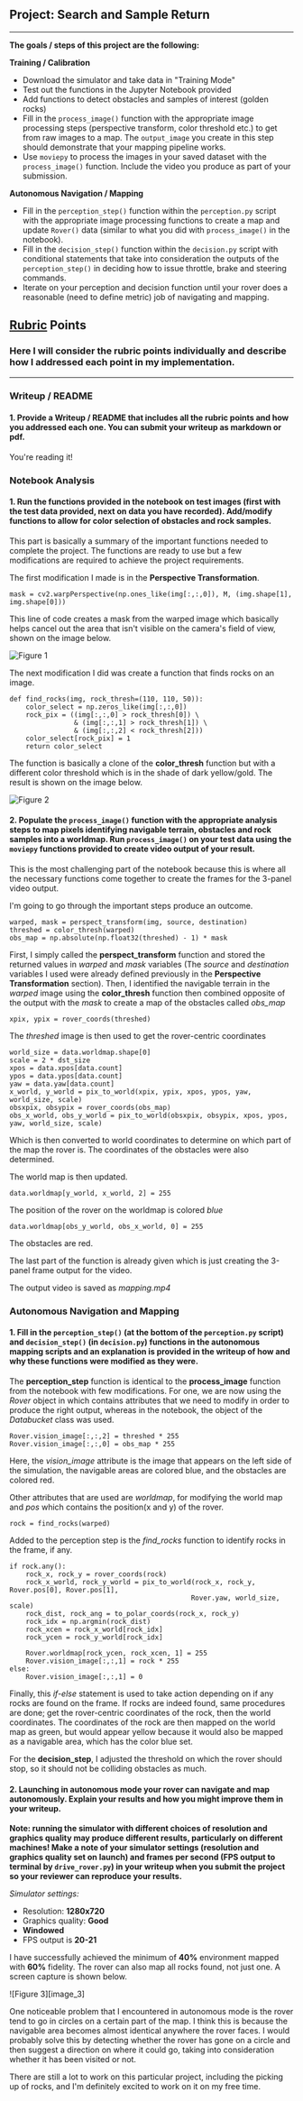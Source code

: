 ## Project: Search and Sample Return

---


**The goals / steps of this project are the following:**  

**Training / Calibration**  

* Download the simulator and take data in "Training Mode"
* Test out the functions in the Jupyter Notebook provided
* Add functions to detect obstacles and samples of interest (golden rocks)
* Fill in the `process_image()` function with the appropriate image processing steps (perspective transform, color threshold etc.) to get from raw images to a map.  The `output_image` you create in this step should demonstrate that your mapping pipeline works.
* Use `moviepy` to process the images in your saved dataset with the `process_image()` function.  Include the video you produce as part of your submission.

**Autonomous Navigation / Mapping**

* Fill in the `perception_step()` function within the `perception.py` script with the appropriate image processing functions to create a map and update `Rover()` data (similar to what you did with `process_image()` in the notebook). 
* Fill in the `decision_step()` function within the `decision.py` script with conditional statements that take into consideration the outputs of the `perception_step()` in deciding how to issue throttle, brake and steering commands. 
* Iterate on your perception and decision function until your rover does a reasonable (need to define metric) job of navigating and mapping.  

[//]: # (Image References)

[image1]: ./misc/nb_img1.JPG
[image2]: ./misc/nb_img2.JPG
[image3]: ./misc/nb_img3.JPG
[grid]: ./calibration_images/example_grid1.jpg
[rock]: ./calibration_images/example_rock1.jpg 

## [Rubric](https://review.udacity.com/#!/rubrics/916/view) Points
### Here I will consider the rubric points individually and describe how I addressed each point in my implementation.  

---
### Writeup / README

#### 1. Provide a Writeup / README that includes all the rubric points and how you addressed each one.  You can submit your writeup as markdown or pdf.  

You're reading it!

### Notebook Analysis
#### 1. Run the functions provided in the notebook on test images (first with the test data provided, next on data you have recorded). Add/modify functions to allow for color selection of obstacles and rock samples.

This part is basically a summary of the important functions needed to complete the project. The functions are ready to use but a few modifications are required to achieve the project requirements.

The first modification I made is in the **Perspective Transformation**.

    mask = cv2.warpPerspective(np.ones_like(img[:,:,0]), M, (img.shape[1], img.shape[0]))

This line of code creates a mask from the warped image which basically helps cancel out the area that isn't visible on the camera's field of view, shown on the image below.

![Figure 1][image1]

The next modification I did was create a function that finds rocks on an image. 

    def find_rocks(img, rock_thresh=(110, 110, 50)):
        color_select = np.zeros_like(img[:,:,0])
        rock_pix = ((img[:,:,0] > rock_thresh[0]) \
                    & (img[:,:,1] > rock_thresh[1]) \
                    & (img[:,:,2] < rock_thresh[2]))
        color_select[rock_pix] = 1
        return color_select

The function is basically a clone of the **color_thresh** function but with a different color threshold which is in the shade of dark yellow/gold. The result is shown on the image below.

![Figure 2][image2]

#### 2. Populate the `process_image()` function with the appropriate analysis steps to map pixels identifying navigable terrain, obstacles and rock samples into a worldmap.  Run `process_image()` on your test data using the `moviepy` functions provided to create video output of your result. 

This is the most challenging part of the notebook because this is where all the necessary functions come together to create the frames for the 3-panel video output.

I'm going to go through the important steps produce an outcome.

    warped, mask = perspect_transform(img, source, destination)
    threshed = color_thresh(warped)
    obs_map = np.absolute(np.float32(threshed) - 1) * mask

First, I simply called the **perspect_transform** function and stored the returned values in *warped* and *mask* variables
(The *source* and *destination* variables I used were already defined previously in the **Perspective Transformation** section).
Then, I identified the navigable terrain in the *warped* image using the **color_thresh** function then combined opposite of the output with the *mask* to create a map of the obstacles called *obs_map*

    xpix, ypix = rover_coords(threshed)
    
The *threshed* image is then used to get the rover-centric coordinates
    
    world_size = data.worldmap.shape[0]
    scale = 2 * dst_size
    xpos = data.xpos[data.count]
    ypos = data.ypos[data.count]
    yaw = data.yaw[data.count]
    x_world, y_world = pix_to_world(xpix, ypix, xpos, ypos, yaw, world_size, scale)
    obsxpix, obsypix = rover_coords(obs_map)
    obs_x_world, obs_y_world = pix_to_world(obsxpix, obsypix, xpos, ypos, yaw, world_size, scale)
    
Which is then converted to world coordinates to determine on which part of the map the rover is.
The coordinates of the obstacles were also determined.

The world map is then updated.

    data.worldmap[y_world, x_world, 2] = 255
    
The position of the rover on the worldmap is colored *blue*
    
    data.worldmap[obs_y_world, obs_x_world, 0] = 255
    
The obstacles are red.

The last part of the function is already given which is just creating the 3-panel frame output for the video.

The output video is saved as *mapping.mp4*

### Autonomous Navigation and Mapping

#### 1. Fill in the `perception_step()` (at the bottom of the `perception.py` script) and `decision_step()` (in `decision.py`) functions in the autonomous mapping scripts and an explanation is provided in the writeup of how and why these functions were modified as they were.

The **perception_step** function is identical to the **process_image** function from the notebook with few modifications.
For one, we are now using the *Rover* object in which contains attributes that we need to modify in order to produce the right output, whereas in the notebook, the object of the *Databucket* class was used.

    Rover.vision_image[:,:,2] = threshed * 255
    Rover.vision_image[:,:,0] = obs_map * 255

Here, the *vision_image* attribute is the image that appears on the left side of the simulation, the navigable areas are colored blue, and the obstacles are colored red.

Other attributes that are used are *worldmap*, for modifying the world map and *pos* which contains the position(x and y) of the rover.

    rock = find_rocks(warped)
    
Added to the perception step is the *find_rocks* function to identify rocks in the frame, if any.

    if rock.any():
        rock_x, rock_y = rover_coords(rock)
        rock_x_world, rock_y_world = pix_to_world(rock_x, rock_y, Rover.pos[0], Rover.pos[1],
                                                 Rover.yaw, world_size, scale)
        rock_dist, rock_ang = to_polar_coords(rock_x, rock_y)
        rock_idx = np.argmin(rock_dist)
        rock_xcen = rock_x_world[rock_idx]
        rock_ycen = rock_y_world[rock_idx]

        Rover.worldmap[rock_ycen, rock_xcen, 1] = 255
        Rover.vision_image[:,:,1] = rock * 255
    else:
        Rover.vision_image[:,:,1] = 0
        
Finally, this *if-else* statement is used to take action depending on if any rocks are found on the frame.
If rocks are indeed found, same procedures are done; get the rover-centric coordinates of the rock, then the world coordinates. The coordinates of the rock are then mapped on the world map as green, but would appear yellow because it would also be mapped as a navigable area, which has the color blue set.


For the **decision_step**, I adjusted the threshold on which the rover should stop, so it should not be colliding obstacles as much.

#### 2. Launching in autonomous mode your rover can navigate and map autonomously.  Explain your results and how you might improve them in your writeup.  

**Note: running the simulator with different choices of resolution and graphics quality may produce different results, particularly on different machines!  Make a note of your simulator settings (resolution and graphics quality set on launch) and frames per second (FPS output to terminal by `drive_rover.py`) in your writeup when you submit the project so your reviewer can reproduce your results.**

*Simulator settings:*
* Resolution: **1280x720**
* Graphics quality: **Good**
* **Windowed**
* FPS output is **20-21**

I have successfully achieved the minimum of **40%** environment mapped with **60%** fidelity. The rover can also map all rocks found, not just one. A screen capture is shown below.

![Figure 3][image_3]

One noticeable problem that I encountered in autonomous mode is the rover tend to go in circles on a certain part of the map. I think this is because the navigable area becomes almost identical anywhere the rover faces. I would probably solve this by detecting whether the rover has gone on a circle and then suggest a  direction on where it could go, taking into consideration whether it has been visited or not.

There are still a lot to work on this particular project, including the picking up of rocks, and I'm definitely excited to work on it on my free time.




